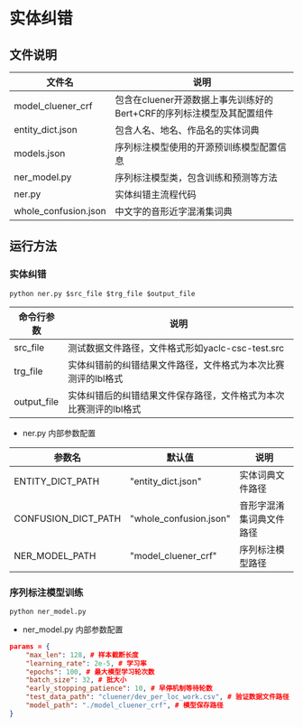 # 实体纠错

## 文件说明
| 文件名 | 说明 |
| - | - |
| model_cluener_crf | 包含在cluener开源数据上事先训练好的Bert+CRF的序列标注模型及其配置组件 |
| entity_dict.json | 包含人名、地名、作品名的实体词典 |
| models.json | 序列标注模型使用的开源预训练模型配置信息 |
| ner_model.py | 序列标注模型类，包含训练和预测等方法 |
| ner.py | 实体纠错主流程代码 |
| whole_confusion.json | 中文字的音形近字混淆集词典 |

## 运行方法
### 实体纠错
```shell
python ner.py $src_file $trg_file $output_file
```
| 命令行参数 | 说明 |
| - | - |
| src_file | 测试数据文件路径，文件格式形如yaclc-csc-test.src|
| trg_file | 实体纠错前的纠错结果文件路径，文件格式为本次比赛测评的lbl格式 |
| output_file | 实体纠错后的纠错结果文件保存路径，文件格式为本次比赛测评的lbl格式 |
- ner.py 内部参数配置

| 参数名 | 默认值 | 说明 |
| - | - | - |
| ENTITY_DICT_PATH | "entity_dict.json" | 实体词典文件路径 |
| CONFUSION_DICT_PATH | "whole_confusion.json" | 音形字混淆集词典文件路径 |
| NER_MODEL_PATH | "model_cluener_crf" | 序列标注模型路径 |

### 序列标注模型训练
```shell
python ner_model.py
```
- ner_model.py 内部参数配置
```json
params = {
    "max_len": 128, # 样本截断长度
    "learning_rate": 2e-5, # 学习率
    "epochs": 100, # 最大模型学习轮次数
    "batch_size": 32, # 批大小
    "early_stopping_patience": 10, # 早停机制等待轮数
    "test_data_path": "cluener/dev_per_loc_work.csv", # 验证数据文件路径
    "model_path": "./model_cluener_crf", # 模型保存路径
}
```
